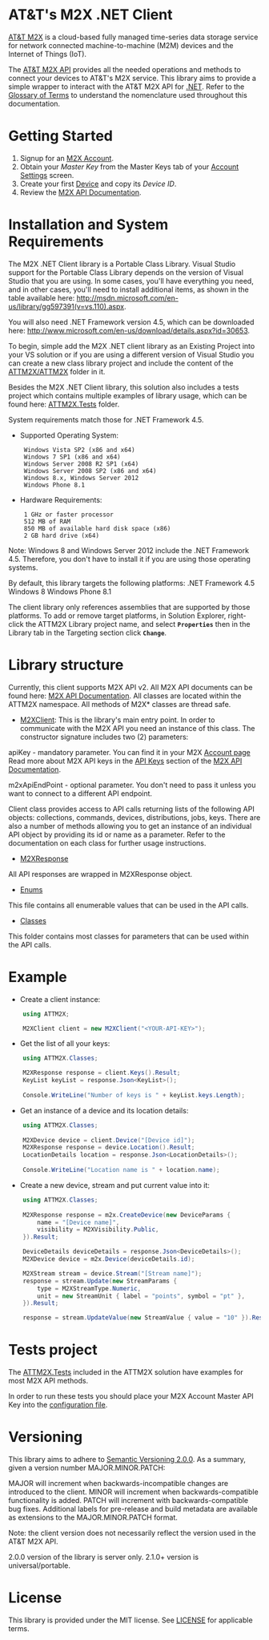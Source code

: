 AT&T's M2X .NET Client
========================

[AT&T M2X](http://m2x.att.com) is a cloud-based fully managed time-series data storage service for network connected machine-to-machine (M2M) devices and the Internet of Things (IoT).

The [AT&T M2X API](https://m2x.att.com/developer/documentation/overview) provides all the needed operations and methods to connect your devices to AT&T's M2X service. This library aims to provide a simple wrapper to interact with the AT&T M2X API for [.NET](http://www.microsoft.com/net). Refer to the [Glossary of Terms](https://m2x.att.com/developer/documentation/glossary) to understand the nomenclature used throughout this documentation.

Getting Started
==========================

1. Signup for an [M2X Account](https://m2x.att.com/signup).
2. Obtain your _Master Key_ from the Master Keys tab of your [Account Settings](https://m2x.att.com/account) screen.
2. Create your first [Device](https://m2x.att.com/devices) and copy its _Device ID_.
3. Review the [M2X API Documentation](https://m2x.att.com/developer/documentation/overview).

Installation and System Requirements
==========================

The M2X .NET Client library is a Portable Class Library. Visual Studio support for the Portable Class Library depends on the version of Visual Studio that you are using.
In some cases, you'll have everything you need, and in other cases, you'll need to install additional items, as shown in the table available here: http://msdn.microsoft.com/en-us/library/gg597391(v=vs.110).aspx.

You will also need .NET Framework version 4.5, which can be downloaded here: http://www.microsoft.com/en-us/download/details.aspx?id=30653.

To begin, simple add the M2X .NET client library as an Existing Project into your VS solution or if you are using a different version of Visual Studio you can create a new class library project and include the content of the [ATTM2X/ATTM2X](https://github.com/attm2x/m2x-dot-net/tree/master/ATTM2X/ATTM2X) folder in it.

Besides the M2X .NET Client library, this solution also includes a tests project which contains multiple examples of library usage, which can be found here: [ATTM2X.Tests](https://github.com/attm2x/m2x-dot-net/tree/master/ATTM2X/ATTM2X.Tests) folder.

System requirements match those for .NET Framework 4.5.

 - Supported Operating System:

		Windows Vista SP2 (x86 and x64)
		Windows 7 SP1 (x86 and x64)
		Windows Server 2008 R2 SP1 (x64)
		Windows Server 2008 SP2 (x86 and x64)
		Windows 8.x, Windows Server 2012
		Windows Phone 8.1

 - Hardware Requirements:

		1 GHz or faster processor
		512 MB of RAM
		850 MB of available hard disk space (x86)
		2 GB hard drive (x64)

Note: Windows 8 and Windows Server 2012 include the .NET Framework 4.5. Therefore, you don't have to install it if you are using those operating systems.

By default, this library targets the following platforms:
		.NET Framework 4.5
		Windows 8
		Windows Phone 8.1

The client library only references assemblies that are supported by those platforms.
To add or remove target platforms, in Solution Explorer, right-click the ATTM2X Library project name, and select **```Properties```** then in the Library tab in the Targeting section click **```Change```**.

Library structure
==========================

Currently, this client supports M2X API v2. All M2X API documents can be found here: [M2X API Documentation](https://m2x.att.com/developer/documentation/overview).
All classes are located within the ATTM2X namespace. All methods of M2X* classes are thread safe.

* [M2XClient](https://github.com/attm2x/m2x-dot-net/blob/master/ATTM2X/ATTM2X/M2XClient.cs): This is the library's main entry point.
In order to communicate with the M2X API you need an instance of this class. The constructor signature includes two (2) parameters:

 apiKey - mandatory parameter. You can find it in your M2X [Account page](https://m2x.att.com/account#master-keys-tab)
Read more about M2X API keys in the [API Keys](https://m2x.att.com/developer/documentation/overview#API-Keys) section of the [M2X API Documentation](https://m2x.att.com/developer/documentation/overview).

 m2xApiEndPoint - optional parameter. You don't need to pass it unless you want to connect to a different API endpoint.

 Client class provides access to API calls returning lists of the following API objects: collections, commands, devices, distributions, jobs, keys.
 There are also a number of methods allowing you to get an instance of an individual API object by providing its id or name as a parameter.
 Refer to the documentation on each class for further usage instructions.

* [M2XResponse](https://github.com/attm2x/m2x-dot-net/blob/master/ATTM2X/ATTM2X/M2XResponse.cs)

 All API responses are wrapped in M2XResponse object.

* [Enums](https://github.com/attm2x/m2x-dot-net/blob/master/ATTM2X/ATTM2X/Enums.cs)

 This file contains all enumerable values that can be used in the API calls.

* [Classes](https://github.com/attm2x/m2x-dot-net/blob/master/ATTM2X/ATTM2X/Classes)

 This folder contains most classes for parameters that can be used within the API calls.

Example
==========================

 - Create a client instance:

```csharp
	using ATTM2X;

	M2XClient client = new M2XClient("<YOUR-API-KEY>");
```

 - Get the list of all your keys:

```csharp
	using ATTM2X.Classes;

	M2XResponse response = client.Keys().Result;
	KeyList keyList = response.Json<KeyList>();
	
	Console.WriteLine("Number of keys is " + keyList.keys.Length);
```
 - Get an instance of a device and its location details:

```csharp
	using ATTM2X.Classes;
	
	M2XDevice device = client.Device("[Device id]");
	M2XResponse response = device.Location().Result;
	LocationDetails location = response.Json<LocationDetails>();
	
	Console.WriteLine("Location name is " + location.name);
```

 - Create a new device, stream and put current value into it:

```csharp
	using ATTM2X.Classes;
	
	M2XResponse response = m2x.CreateDevice(new DeviceParams {
		name = "[Device name]",
		visibility = M2XVisibility.Public,
	}).Result;

	DeviceDetails deviceDetails = response.Json<DeviceDetails>();
	M2XDevice device = m2x.Device(deviceDetails.id);

	M2XStream stream = device.Stream("[Stream name]");
	response = stream.Update(new StreamParams {
		type = M2XStreamType.Numeric,
		unit = new StreamUnit { label = "points", symbol = "pt" },
	}).Result;

	response = stream.UpdateValue(new StreamValue { value = "10" }).Result;
```

Tests project
==========================

The [ATTM2X.Tests](https://github.com/attm2x/m2x-dot-net/blob/master/ATTM2X/ATTM2X.Tests/M2XClientTests.cs) included in the ATTM2X solution have examples for most M2X API methods.

 In order to run these tests you should place your M2X Account Master API Key into the [configuration file](https://github.com/attm2x/m2x-dot-net/blob/master/ATTM2X/ATTM2X.Tests/App.config).

Versioning
==========================

This library aims to adhere to [Semantic Versioning 2.0.0](http://semver.org/). As a summary, given a version number MAJOR.MINOR.PATCH:

MAJOR will increment when backwards-incompatible changes are introduced to the client.
MINOR will increment when backwards-compatible functionality is added.
PATCH will increment with backwards-compatible bug fixes.
Additional labels for pre-release and build metadata are available as extensions to the MAJOR.MINOR.PATCH format.

Note: the client version does not necessarily reflect the version used in the AT&T M2X API.

2.0.0 version of the library is server only.
2.1.0+ version is universal/portable.

License
==========================

This library is provided under the MIT license. See [LICENSE](https://github.com/attm2x/m2x-dot-net/blob/master/LICENSE) for applicable terms.
